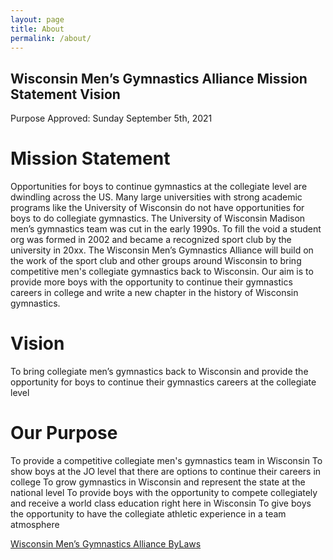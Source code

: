 ```yaml
---
layout: page
title: About
permalink: /about/
---
```


## **Wisconsin Men’s Gymnastics Alliance Mission Statement Vision**
Purpose Approved: Sunday September 5th, 2021

# **Mission Statement**

Opportunities for boys to continue gymnastics at the collegiate level are dwindling across the US. Many large universities with strong academic programs like the University of Wisconsin do not have opportunities for boys to do collegiate gymnastics.  The University of Wisconsin Madison men’s gymnastics team was cut in the early 1990s.  To fill the void a student org was formed in 2002 and became a recognized sport club by the university in 20xx.  The Wisconsin Men’s Gymnastics Alliance will build on the work of the sport club and other groups around Wisconsin to bring competitive men's collegiate gymnastics back to Wisconsin.  Our aim is to  provide more boys with the opportunity to continue their gymnastics careers in college and write a new chapter in the history of Wisconsin gymnastics. 

# **Vision**

To bring collegiate men’s gymnastics back to Wisconsin and provide the opportunity for boys to continue their gymnastics careers at the collegiate level

# **Our Purpose**

To provide a competitive collegiate men's gymnastics team in Wisconsin 
To show boys at the JO level that there are options to continue their careers in college 
To grow gymnastics in Wisconsin and represent the state at the national level 
To provide boys with the opportunity to compete collegiately and receive a world class education right here in Wisconsin
To give boys the opportunity to have the collegiate athletic experience in a team atmosphere

<!-- [get the PDF](http://www.WIMensGymnasticsAlliance.com/myblog/pdfs/bylaws.pdf) -->
[Wisconsin Men’s Gymnastics Alliance ByLaws](C:/Users/the1k/Documents/Wiscosin-GymACT/myblog/pdfs/bylaws.pdf)